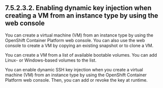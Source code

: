 ## 7.5.2.3.2. Enabling dynamic key injection when creating a VM from an instance type by using the web console

You can create a virtual machine (VM) from an instance type by using the OpenShift Container Platform web console. You can also use the web console to create a VM by copying an existing snapshot or to clone a VM.

You can create a VM from a list of available bootable volumes. You can add Linux- or Windows-based volumes to the list.

You can enable dynamic SSH key injection when you create a virtual machine (VM) from an instance type by using the OpenShift Container Platform web console. Then, you can add or revoke the key at runtime.

<!-- image -->

